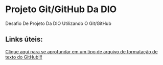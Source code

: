 # Projeto Git/GitHub Da DIO
Desafio De Projeto Da DIO Utilizando O Git/GitHub 

## Links úteis:
[Clique aqui para se aprofundar em um tipo de arquivo de formatação de texto do GitHub!!!](https://www.markdownguide.org/getting-started/)
